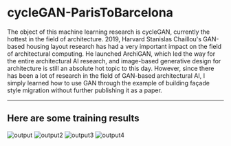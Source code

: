 # cycleGAN-ParisToBarcelona

The object of this machine learning research is cycleGAN, currently the hottest in the field of architecture. 2019, Harvard Stanislas Chaillou's GAN-based housing layout research has had a very important impact on the field of architectural computing. He launched ArchiGAN, which led the way for the entire architectural AI research, and image-based generative design for architecture is still an absolute hot topic to this day.
However, since there has been a lot of research in the field of GAN-based architectural AI, I simply learned how to use GAN through the example of building façade style migration without further publishing it as a paper.

***

## Here are some training results


![output](https://user-images.githubusercontent.com/57033123/146217963-c065b593-ce9c-419b-9573-e0411ba83f01.png)
![output2](https://user-images.githubusercontent.com/57033123/146217982-2527f506-c504-416c-9899-6d7abfbc7217.png)
![output3](https://user-images.githubusercontent.com/57033123/146217989-62a70d41-3eed-4a03-baa8-42c2babdc3b9.png)
![output4](https://user-images.githubusercontent.com/57033123/146217997-f7cc051c-75a4-4315-881f-f07671d09ed5.png)
